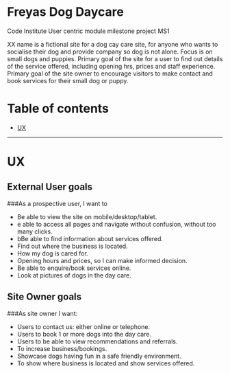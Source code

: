 # Freyas Dog Daycare
Code Institute User centric module milestone project MS1

XX name is a fictional site for a dog cay care site, for anyone who wants to socialise their dog and provide company so dog is not alone. Focus is on small dogs and puppies.
Primary goal of the site for a user to find out details of the service offered, including opening hrs, prices and staff experience.
Primary goal of the site owner to encourage visitors to make contact and book services for their small dog or puppy.

# Table of contents
- [UX](#ux)

---

# UX

## External User goals
###As a prospective user, I want to
- Be able to view the site on mobile/desktop/tablet.
- e able to access all pages and navigate without confusion, without too many clicks.
- bBe able to find information about services offered.
- Find out where the business is located.	
- How my dog is cared for.
- Opening hours and prices, so I can make informed decision. 
- Be able to enquire/book services online.
- Look at pictures of dogs in the day care.



## Site Owner goals
###As site owner I want: 
- Users to contact us: either online or telephone.
- Users to book 1 or more dogs into the day care.
- Users to be able to view recommendations and referrals. 
- To increase business/bookings.
- Showcase dogs having fun in a safe friendly environment.
- To show where business is located and show services offered.




